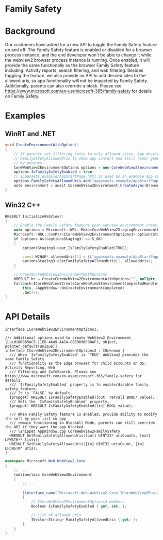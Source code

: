 Family Safety
===

# Background
Our customers have asked for a new API to toggle the Family Safety feature on and off. The Family 
Safety feature is enabled or disabled for a browser process instance, and the end developer 
won't be able to change it while the webview2 browser process instance is running. Once enabled, 
it will provide the same functionally as the browser Family Safety feature including: Activity 
reports, search filtering, and web filtering. Besides toggling the feature, we also provide an 
API to add desired sites to the allowed uris, so app functionality will not be impacted by 
Family Safety. Additionally, parents can also override a block.
Please see https://www.microsoft.com/en-us/microsoft-365/family-safety for details on Family Safety. 

# Examples
## WinRT and .NET   
```c#
void CreateEnvrionmentWithOption()
{
    // If parents set filtering rules to only allowed sites. App developers can use
    // FamilySafetyAllowedUris to show app content and still honor general filer set
    // by parents.
    CoreWebView2EnvironmentOptions options = new CoreWebView2EnvironmentOptions();
    options.IsFamilySafetyEnabled = true;
    // appassets.example/AppStartPage.html is used as an example app content.
    options.FamilySafetyAllowedUris.Add("appassets.example/AppStartPage.html");
    auto environment = await CoreWebView2Environment.CreateAsync(BrowserExecutableFolder, UserDataFolder, options);
}
```
## Win32 C++
```cpp
HRESULT InitializeWebView()
{
    // Enable the Family Safety feature upon webview environment creation complete
    auto options = Microsoft::WRL::Make<CoreWebView2StagingEnvironmentOptions>();
    Microsoft::WRL::ComPtr<ICoreWebView2EnvironmentOptions3> optionsStaging3;
    if (options.As(&optionsStaging3) == S_OK)
    {
        optionsStaging3->put_IsFamilySafetyEnabled(TRUE);

        const WCHAR* allowedUris[1] = {L"appassets.example/AppStartPage.html"};
        optionsStaging3->SetFamilySafetyAllowedUris(1, allowedUris);
    }

    // CreateCoreWebView2EnvironmentWithOptions
    HRESULT hr = CreateCoreWebView2EnvironmentWithOptions("", nullptr, options.Get(),
    Callback<ICoreWebView2CreateCoreWebView2EnvironmentCompletedHandler>(
        this, &AppWindow::OnCreateEnvironmentCompleted)
        .Get());
}
```

# API Details    
```
interface ICoreWebView2EnvironmentOptions3;

/// Additional options used to create WebView2 Environment.
[uuid(D0965AC5-11EB-4A49-AA1A-C8E9898F80AF), object, pointer_default(unique)]
interface ICoreWebView2EnvironmentOptions3 : IUnknown {
  /// When `IsFamilySafetyEnabled` is `TRUE` WebView2 provides the same Family Safety 
  /// functionality as the Edge browser for child accounts on OS: Activity Reporting, Web 
  /// Filtering and SafeSearch. Please see https://www.microsoft.com/en-us/microsoft-365/family-safety for details.
  /// `IsFamilySafetyEnabled` property is to enable/disable family safety feature.
  /// It is `FALSE` by default.
  [propget] HRESULT IsFamilySafetyEnabled([out, retval] BOOL* value);
  /// Sets the `IsFamilySafetyEnabled` property.
  [propput] HRESULT IsFamilySafetyEnabled([in] BOOL value);

  /// When Family Safety feature is enabled, provide ability to modify the soft by pass list so app
  /// remain functioning in BlockAll Mode, parents can still override the URI if they want the app blocked.
  /// \snippet AppWindow.cpp CoreWebView2FamilySafety
  HRESULT GetFamilySafetyAllowedUris([out] UINT32* uriCounts, [out] LPWSTR** lists);
  HRESULT SetFamilySafetyAllowedUris([in] UINT32 urisCount, [in] LPCWSTR* uris);
}
```

```c# (but really MIDL3)
namespace Microsoft.Web.WebView2.Core
{
    // ...
    runtimeclass CoreWebView2Environment
    {
        // ...
        
        [interface_name("Microsoft.Web.WebView2.Core.ICoreWebView2EnvironmentOptions3")]
        {
            // ICoreWebView2EnvironmentOptions3 members
            Boolean IsFamilySafetyEnabled { get; set; };

            // List of allowed uris
            IVector<String> FamilySafetyAllowedUris { get; };
        }
    }
}
```

